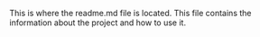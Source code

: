 This is where the readme.md file is located. This file contains the information about the project and how to use it.
```